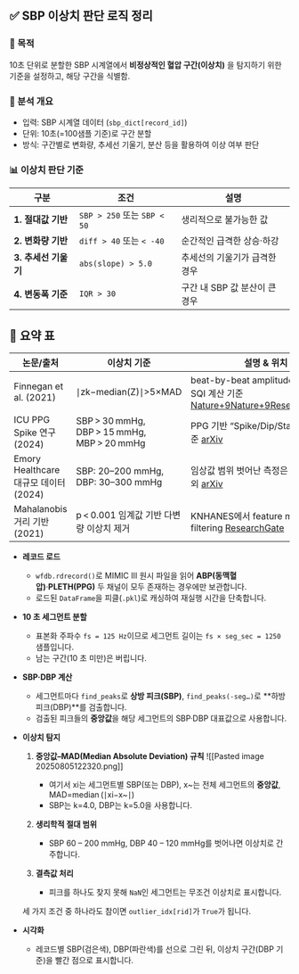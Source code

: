 ## ✅ SBP 이상치 판단 로직 정리

### 📌 목적

10초 단위로 분할한 SBP 시계열에서 **비정상적인 혈압 구간(이상치)** 을 탐지하기 위한 기준을 설정하고, 해당 구간을 식별함.

### 🧩 분석 개요

- 입력: SBP 시계열 데이터 (`sbp_dict[record_id]`)
- 단위: 10초(=100샘플 기준)로 구간 분할
- 방식: 구간별로 변화량, 추세선 기울기, 분산 등을 활용하여 이상 여부 판단

### 📊 이상치 판단 기준

|구분|조건|설명|
|---|---|---|
|**1. 절대값 기반**|`SBP > 250` 또는 `SBP < 50`|생리적으로 불가능한 값|
|**2. 변화량 기반**|`diff > 40` 또는 `< -40`|순간적인 급격한 상승·하강|
|**3. 추세선 기울기**|`abs(slope) > 5.0`|추세선의 기울기가 급격한 경우|
|**4. 변동폭 기준**|`IQR > 30`|구간 내 SBP 값 분산이 큰 경우|

## 📝 요약 표

| 논문/출처                           | 이상치 기준                                      | 설명 & 위치                                                                                                                                                                                                                                        |
| ------------------------------- | ------------------------------------------- | ---------------------------------------------------------------------------------------------------------------------------------------------------------------------------------------------------------------------------------------------- |
| Finnegan et al. (2021)          | ∣zk−median(Z)∣>5×MAD                        | beat-by-beat amplitude outlier 및 SQI 계산 기준 [Nature+9Nature+9ResearchGate+9](https://www.nature.com/articles/s41598-021-01358-4?utm_source=chatgpt.com)                                                                                         |
| ICU PPG Spike 연구 (2024)         | SBP > 30 mmHg, DBP > 15 mmHg, MBP > 20 mmHg | PPG 기반 “Spike/Dip/Stable” 분류 기준 [arXiv](https://arxiv.org/abs/2407.03274?utm_source=chatgpt.com)                                                                                                                                               |
| Emory Healthcare 대규모 데이터 (2024) | SBP: 20–200 mmHg, DBP: 30–300 mmHg          | 임상값 범위 벗어난 측정은 이상치로 제외 [arXiv](https://arxiv.org/html/2402.01598v3?utm_source=chatgpt.com)                                                                                                                                                     |
| Mahalanobis 거리 기반 (2021)        | p < 0.001 임계값 기반 다변량 이상치 제거                 | KNHANES에서 feature multivariate filtering [ResearchGate](https://www.researchgate.net/publication/355869942_Mahalanobis_Distance_Based_Multivariate_Outlier_Detection_to_Improve_Performance_of_Hypertension_Prediction?utm_source=chatgpt.com) |


- **레코드 로드**
    
    - `wfdb.rdrecord()`로 MIMIC III 원시 파일을 읽어 **ABP(동맥혈압)**·**PLETH(PPG)** 두 채널이 모두 존재하는 경우에만 보관합니다.
    - 로드된 `DataFrame`을 피클(`.pkl`)로 캐싱하여 재실행 시간을 단축합니다.

- **10 초 세그먼트 분할**
    
    - 표본화 주파수 `fs = 125 Hz`이므로 세그먼트 길이는 `fs × seg_sec = 1250` 샘플입니다.
    - 남는 구간(10 초 미만)은 버립니다.

- **SBP·DBP 계산**
    
    - 세그먼트마다 `find_peaks`로 **상방 피크(SBP)**, `find_peaks(-seg…)`로 **하방 피크(DBP)**를 검출합니다.
    - 검출된 피크들의 **중앙값**을 해당 세그먼트의 SBP·DBP 대표값으로 사용합니다.

- **이상치 탐지**
    
    1. **중앙값–MAD(Median Absolute Deviation) 규칙**
        ![[Pasted image 20250805122320.png]]
        - 여기서 xi​는 세그먼트별 SBP(또는 DBP), x~는 전체 세그먼트의 **중앙값**, 
		 MAD=median⁡ ⁣(∣xi−x~∣)
        - SBP는 k=4.0, DBP는 k=5.0을 사용합니다.

    2. **생리학적 절대 범위**
        - SBP 60 – 200 mmHg, DBP 40 – 120 mmHg를 벗어나면 이상치로 간주합니다.

    3. **결측값 처리**
        
        - 피크를 하나도 찾지 못해 `NaN`인 세그먼트는 무조건 이상치로 표시합니다.

    세 가지 조건 중 하나라도 참이면 `outlier_idx[rid]`가 `True`가 됩니다.

- **시각화**

    - 레코드별 SBP(검은색), DBP(파란색)를 선으로 그린 뒤, 이상치 구간(DBP 기준)을 빨간 점으로 표시합니다.
